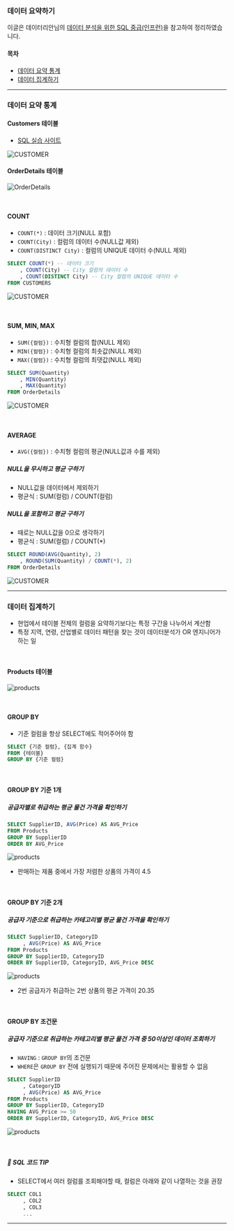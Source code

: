 ### 데이터 요약하기

이글은 데이터리안님의 [데이터 분석을 위한 SQL 중급(인프런)][H]을 참고하여 정리하였습니다. 

[H]: https://www.inflearn.com/course/%EB%8D%B0%EC%9D%B4%ED%84%B0-%EB%B6%84%EC%84%9D-%EC%A4%91%EA%B8%89-sql/dashboard

#### 목차
- [데이터 요약 통계](#데이터-요약-통계 ) 
- [데이터 집계하기](#데이터-집계하기)


---

### 데이터 요약 통계 
#### Customers 테이블
- [SQL 실습 사이트][I]

[I]: https://www.w3schools.com/sql/trysql.asp?filename=trysql_select_all


![CUSTOMER](../img/CUSTOMER.PNG)


#### OrderDetails 테이블

![OrderDetails](../img/OrderDetails.PNG)

<br>

#### COUNT
- `COUNT(*)` : 데이터 크기(NULL 포함)
- `COUNT(City)` : 컬럼의 데이터 수(NULL값 제외)
- `COUNT(DISTINCT City)` : 컬럼의 UNIQUE 데이터 수(NULL 제외)

```sql
SELECT COUNT(*) -- 데이터 크기
    , COUNT(City) -- City 컬럼의 데이터 수
    , COUNT(DISTINCT City) -- City 컬럼의 UNIQUE 데이터 수
FROM CUSTOMERS
```

![CUSTOMER](../img/CUSTOMER_A.PNG)

<br>

#### SUM, MIN, MAX
- `SUM({컬럼})` : 수치형 컬럼의 합(NULL 제외)
- `MIN({컬럼})` : 수치형 컬럼의 최솟값(NULL 제외)
- `MAX({컬럼})` : 수치형 컬럼의 최댓값(NULL 제외)
```sql
SELECT SUM(Quantity)
    , MIN(Quantity)
    , MAX(Quantity)
FROM OrderDetails
```

![CUSTOMER](../img/SUM_a.PNG)

<br>

#### AVERAGE
- `AVG({컬럼})` : 수치형 컬럼의 평균(NULL값과 수를 제외)
##### NULL을 무시하고 평균 구하기
- NULL값을 데이터에서 제외하기
- 평균식 : SUM(컬럼) / COUNT(컬럼)
##### NULL을 포함하고 평균 구하기
- 때로는 NULL값을 0으로 생각하기 
- 평균식 : SUM(컬럼) / COUNT(*)
```sql
SELECT ROUND(AVG(Quantity), 2)
    , ROUND(SUM(Quantity) / COUNT(*), 2)
FROM OrderDetails
```

![CUSTOMER](../img/AVG_A.PNG)

---

### 데이터 집계하기
- 현업에서 테이블 전체의 컬럼을 요약하기보다는 특정 구간을 나누어서 계산함
- 특정 지역, 연령, 산업별로 데이터 패턴을 찾는 것이 데이터분석가 OR 엔지니어가 하는 일

<br>

#### Products 테이블

![products](../img/RPODUCTS.PNG)

<br>

#### GROUP BY
- 기준 컬럼을 항상 SELECT에도 적어주어야 함
```sql
SELECT {기준 컬럼}, {집계 함수}
FROM {테이블}
GROUP BY {기준 컬럼}
```
<br>

#### GROUP BY 기준 1개
##### 공급자별로 취급하는 평균 물건 가격을 확인하기 
```sql
SELECT SupplierID, AVG(Price) AS AVG_Price
FROM Products
GROUP BY SupplierID
ORDER BY AVG_Price 
``` 

![products](../img/GROUPBY_A.PNG)

- 판매하는 제품 중에서 가장 저렴한 상품의 가격이 4.5 

<br>

#### GROUP BY 기준 2개
##### 공급자 기준으로 취급하는 카테고리별 평균 물건 가격을 확인하기 
```sql
SELECT SupplierID, CategoryID
     , AVG(Price) AS AVG_Price
FROM Products
GROUP BY SupplierID, CategoryID
ORDER BY SupplierID, CategoryID, AVG_Price DESC
``` 

![products](../img/GROUPBY_A3.PNG)

- 2번 공급자가 취급하는 2번 상품의 평균 가격이 20.35

<br>

#### GROUP BY 조건문
##### 공급자 기준으로 취급하는 카테고리별 평균 물건 가격 중 50이상인 데이터 조회하기
- `HAVING` : `GROUP BY`의 조건문
- `WHERE`은 `GROUP BY` 전에 실행되기 때문에 주어진 문제에서는 활용할 수 없음
```sql
SELECT SupplierID
     , CategoryID
     , AVG(Price) AS AVG_Price
FROM Products
GROUP BY SupplierID, CategoryID
HAVING AVG_Price >= 50
ORDER BY SupplierID, CategoryID, AVG_Price DESC
```
![products](../img/HAVING.PNG)

<br>

##### 👏 SQL 코드 TIP
- SELECT에서 여러 컬럼를 조회해야할 때, 컬럼은 아래와 같이 나열하는 것을 권장
```sql
SELECT COL1
     , COL2
     , COL3
     ...
``` 

---

